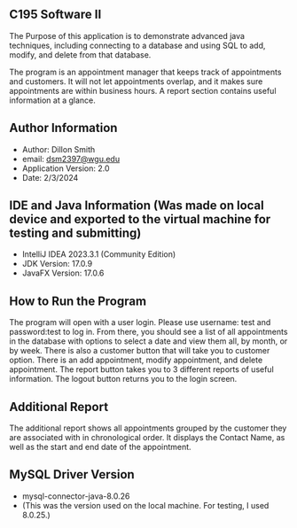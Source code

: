 ## C195 Software II
The Purpose of this application is
to demonstrate advanced java techniques,
including connecting to a database and
using SQL to add, modify, and delete from
that database.

The program is an appointment manager
that keeps track of appointments and 
customers.  It will not let appointments
overlap, and it makes sure appointments
are within business hours. A report section
contains useful information at a glance.

## Author Information
- Author: Dillon Smith 
- email: dsm2397@wgu.edu
- Application Version: 2.0
- Date: 2/3/2024

## IDE and Java Information (Was made on local device and exported to the virtual machine for testing and submitting)

- IntelliJ IDEA 2023.3.1 (Community Edition)
- JDK Version: 17.0.9
- JavaFX Version: 17.0.6


## How to Run the Program
The program will open with a user login.
Please use username: test and password:test
to log in.  From there, you should see a list of all 
appointments in the database with options to
select a date and view them all, by month, or
by week.  There is also a customer button that
will take you to customer option. There is an add appointment,
modify appointment, and delete appointment.  The report
button takes you to 3 different reports of useful information.
The logout button returns you to the login screen.

## Additional Report
The additional report shows all appointments
grouped by the customer they are associated with in
chronological order. It displays the Contact Name, as
well as the start and end date of the appointment.

## MySQL Driver Version 
- mysql-connector-java-8.0.26 
- (This was the version used on the local machine. For testing, I used 8.0.25.)

